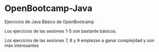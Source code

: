 # OpenBootcamp-Java
Ejercicios de Java Básico de OpenBootcamp

Los ejercicios de las sesiones 1-5 son bastante básicos.

Los ejercicios de las sesiones 7, 8 y 9 empiezan a ganar complejidad y son más interesantes
